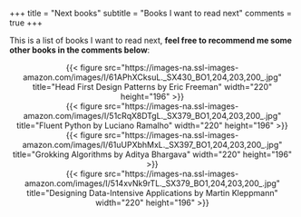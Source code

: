 +++
title = "Next books"
subtitle = "Books I want to read next"
comments = true
+++

This is a list of books I want to read next, **feel free to recommend me some other books in the comments below**:

<center>{{< figure src="https://images-na.ssl-images-amazon.com/images/I/61APhXCksuL._SX430_BO1,204,203,200_.jpg"
title="Head First Design Patterns by Eric Freeman" width="220" height="196" >}}</center>
<center>{{< figure src="https://images-na.ssl-images-amazon.com/images/I/51cRqX8DTgL._SX379_BO1,204,203,200_.jpg"
title="Fluent Python by Luciano Ramalho" width="220" height="196" >}}</center>
<center>{{< figure src="https://images-na.ssl-images-amazon.com/images/I/61uUPXbhMxL._SX397_BO1,204,203,200_.jpg"
title="Grokking Algorithms by Aditya Bhargava" width="220" height="196" >}}</center>
<center>{{< figure src="https://images-na.ssl-images-amazon.com/images/I/514xvNk9rTL._SX379_BO1,204,203,200_.jpg"
title="Designing Data-Intensive Applications by Martin Kleppmann" width="220" height="196" >}}</center>
